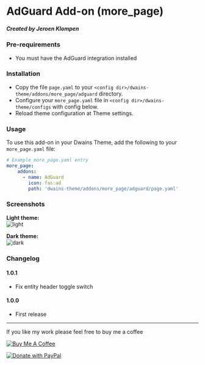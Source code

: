 # AdGuard Add-on (more_page)
##### Created by Jeroen Klompen

### Pre-requirements
- You must have the AdGuard integration installed

### Installation
- Copy the file `page.yaml`  to your `<config dir>/dwains-theme/addons/more_page/adguard` directory.
- Configure your `more_page.yaml` file in `<config dir>/dwains-theme/configs` with config below.
- Reload theme configuration at Theme settings.


### Usage
To use this add-on in your Dwains Theme, add the following to your `more_page.yaml` file:

```yaml
# Example more_page.yaml entry
more_page:
    addons:
      - name: AdGuard
        icon: fas:ad
        path: 'dwains-theme/addons/more_page/adguard/page.yaml'
```

### Screenshots
**Light theme:**<br>
![light](https://github.com/Klumpke/dwains-theme-addons/blob/master/more_page/adguard/.github/screenshots/light.png "Light")

**Dark theme:**<br>
![dark](https://github.com/Klumpke/dwains-theme-addons/blob/master/more_page/adguard/.github/screenshots/dark.png "Dark")


### Changelog
#### 1.0.1
- Fix entity header toggle switch
#### 1.0.0
- First release

---

If you like my work please feel free to buy me a coffee

<a href="https://www.buymeacoffee.com/klumpke" target="_blank"><img src="https://www.buymeacoffee.com/assets/img/custom_images/white_img.png" alt="Buy Me A Coffee"></a>

<a href="https://www.paypal.com/cgi-bin/webscr?cmd=_s-xclick&hosted_button_id=T6QQWUABDP65G&source=url"><img src="https://www.paypalobjects.com/en_US/NL/i/btn/btn_donateCC_LG.gif" alt="Donate with PayPal"></a>